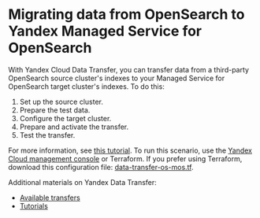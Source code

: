 # Migrating data from OpenSearch to Yandex Managed Service for OpenSearch

With Yandex Cloud Data Transfer, you can transfer data from a third-party OpenSearch source cluster's indexes to your Managed Service for OpenSearch target cluster's indexes. To do this:

1. Set up the source cluster.
1. Prepare the test data.
1. Configure the target cluster.
1. Prepare and activate the transfer.
1. Test the transfer.

For more information, see [this tutorial](https://yandex.cloud/docs/data-transfer/tutorials/os-to-mos). To run this scenario, use the [Yandex Cloud management console](https://console.yandex.cloud) or Terraform. If you prefer using Terraform, download this configuration file: [data-transfer-os-mos.tf](data-transfer-os-mos.tf).

Additional materials on Yandex Data Transfer:
* [Available transfers](https://yandex.cloud/docs/data-transfer/transfer-matrix)
* [Tutorials](https://yandex.cloud/docs/data-transfer/tutorials/)
